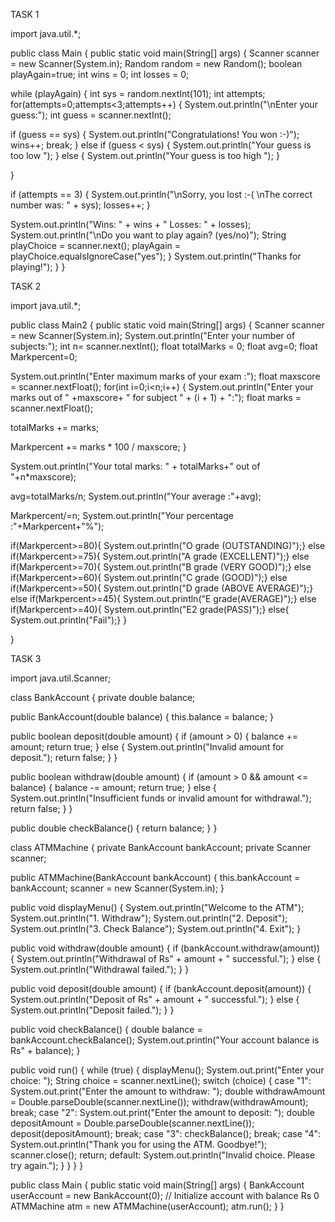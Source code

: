 TASK 1

import java.util.*;

public class Main {
public static void main(String[] args) {
Scanner scanner = new Scanner(System.in);
Random random = new Random();
boolean playAgain=true;
int wins = 0;
int losses = 0;

while (playAgain) {
int sys = random.nextInt(101);
int attempts;
for(attempts=0;attempts<3;attempts++) {
System.out.println("\nEnter your guess:");
int guess = scanner.nextInt();

if (guess == sys) {
System.out.println("Congratulations! You won :-)");
wins++;
break;
} else if (guess < sys) {
System.out.println("Your guess is too low ");
} else {
System.out.println("Your guess is too high ");
}


}

if (attempts == 3) {
System.out.println("\nSorry, you lost :-( \nThe correct number was: " + sys);
losses++;
}

System.out.println("Wins: " + wins + " Losses: " + losses);
System.out.println("\nDo you want to play again? (yes/no)");
String playChoice = scanner.next();
playAgain = playChoice.equalsIgnoreCase("yes");
}
System.out.println("Thanks for playing!");
}
}




TASK 2

import java.util.*;

public class Main2 {
public static void main(String[] args) {
Scanner scanner = new Scanner(System.in);
System.out.println("Enter your number of subjects:");
int n= scanner.nextInt();
float totalMarks = 0;
float avg=0;
float Markpercent=0;

System.out.println("Enter maximum marks of your exam :");
float maxscore = scanner.nextFloat();
for(int i=0;i<n;i++) {
System.out.println("Enter your marks out of " +maxscore+ " for subject " + (i + 1) + ":");
float marks = scanner.nextFloat();

totalMarks += marks;

Markpercent += marks * 100 / maxscore;
}

System.out.println("Your total marks: " + totalMarks+" out of "+n*maxscore);

avg=totalMarks/n;
System.out.println("Your average :"+avg);

Markpercent/=n;
System.out.println("Your percentage :"+Markpercent+"%");


if(Markpercent>=80){
System.out.println("O grade (OUTSTANDING)");}
else if(Markpercent>=75){
System.out.println("A grade (EXCELLENT)");}
else if(Markpercent>=70){
System.out.println("B grade (VERY GOOD)");}
else if(Markpercent>=60){
System.out.println("C grade (GOOD)");}
else if(Markpercent>=50){
System.out.println("D grade (ABOVE AVERAGE)");}
else if(Markpercent>=45){
System.out.println("E grade(AVERAGE)");}
else if(Markpercent>=40){
System.out.println("E2 grade(PASS)");}
else{
System.out.println("Fail");}
}

}


TASK 3

import java.util.Scanner;

class BankAccount {
private double balance;

public BankAccount(double balance) {
this.balance = balance;
}

public boolean deposit(double amount) {
if (amount > 0) {
balance += amount;
return true;
} else {
System.out.println("Invalid amount for deposit.");
return false;
}
}

public boolean withdraw(double amount) {
if (amount > 0 && amount <= balance) {
balance -= amount;
return true;
} else {
System.out.println("Insufficient funds or invalid amount for withdrawal.");
return false;
}
}

public double checkBalance() {
return balance;
}
}

class ATMMachine {
private BankAccount bankAccount;
private Scanner scanner;

public ATMMachine(BankAccount bankAccount) {
this.bankAccount = bankAccount;
scanner = new Scanner(System.in);
}

public void displayMenu() {
System.out.println("Welcome to the ATM");
System.out.println("1. Withdraw");
System.out.println("2. Deposit");
System.out.println("3. Check Balance");
System.out.println("4. Exit");
}

public void withdraw(double amount) {
if (bankAccount.withdraw(amount)) {
System.out.println("Withdrawal of Rs" + amount + " successful.");
} else {
System.out.println("Withdrawal failed.");
}
}

public void deposit(double amount) {
if (bankAccount.deposit(amount)) {
System.out.println("Deposit of Rs" + amount + " successful.");
} else {
System.out.println("Deposit failed.");
}
}

public void checkBalance() {
double balance = bankAccount.checkBalance();
System.out.println("Your account balance is Rs" + balance);
}

public void run() {
while (true) {
displayMenu();
System.out.print("Enter your choice: ");
String choice = scanner.nextLine();
switch (choice) {
case "1":
System.out.print("Enter the amount to withdraw: ");
double withdrawAmount = Double.parseDouble(scanner.nextLine());
withdraw(withdrawAmount);
break;
case "2":
System.out.print("Enter the amount to deposit: ");
double depositAmount = Double.parseDouble(scanner.nextLine());
deposit(depositAmount);
break;
case "3":
checkBalance();
break;
case "4":
System.out.println("Thank you for using the ATM. Goodbye!");
scanner.close();
return;
default:
System.out.println("Invalid choice. Please try again.");
}
}
}
}

public class Main {
public static void main(String[] args) {
BankAccount userAccount = new BankAccount(0); // Initialize account with balance Rs 0
ATMMachine atm = new ATMMachine(userAccount);
atm.run();
}
}
